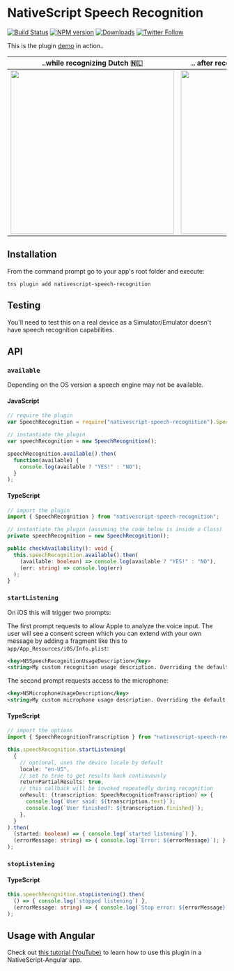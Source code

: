 # NativeScript Speech Recognition

[![Build Status][build-status]][build-url]
[![NPM version][npm-image]][npm-url]
[![Downloads][downloads-image]][npm-url]
[![Twitter Follow][twitter-image]][twitter-url]

[build-status]:https://travis-ci.org/EddyVerbruggen/nativescript-speech-recognition.svg?branch=master
[build-url]:https://travis-ci.org/EddyVerbruggen/nativescript-speech-recognition
[npm-image]:http://img.shields.io/npm/v/nativescript-speech-recognition.svg
[npm-url]:https://npmjs.org/package/nativescript-speech-recognition
[downloads-image]:http://img.shields.io/npm/dm/nativescript-speech-recognition.svg
[twitter-image]:https://img.shields.io/twitter/follow/eddyverbruggen.svg?style=social&label=Follow%20me
[twitter-url]:https://twitter.com/eddyverbruggen

This is the plugin [demo](https://github.com/EddyVerbruggen/nativescript-speech-recognition/tree/master/demo) in action..

| ..while recognizing Dutch 🇳🇱 | .. after recognizing American-English 🇺🇸 |
| --- | --- |
| <img src="https://github.com/EddyVerbruggen/nativescript-speech-recognition/raw/master/screenshots/ios-nl.jpg" width="375px" /> | <img src="https://github.com/EddyVerbruggen/nativescript-speech-recognition/raw/master/screenshots/ios-en.jpg" width="375px" /> |

## Installation
From the command prompt go to your app's root folder and execute:

```
tns plugin add nativescript-speech-recognition
```

## Testing
You'll need to test this on a real device as a Simulator/Emulator doesn't have speech recognition capabilities.

## API

### `available`

Depending on the OS version a speech engine may not be available.

#### JavaScript
```js
// require the plugin
var SpeechRecognition = require("nativescript-speech-recognition").SpeechRecognition;

// instantiate the plugin
var speechRecognition = new SpeechRecognition();

speechRecognition.available().then(
  function(available) {
    console.log(available ? "YES!" : "NO");
  }
);
```

#### TypeScript
```typescript
// import the plugin
import { SpeechRecognition } from "nativescript-speech-recognition";

// instantiate the plugin (assuming the code below is inside a Class)
private speechRecognition = new SpeechRecognition();

public checkAvailability(): void {
  this.speechRecognition.available().then(
    (available: boolean) => console.log(available ? "YES!" : "NO"),
    (err: string) => console.log(err)
  );
}
```

### `startListening`

On iOS this will trigger two prompts:

The first prompt requests to allow Apple to analyze the voice input. The user will see a consent screen which you can extend with your own message by adding a fragment like this to `app/App_Resources/iOS/Info.plist`:

```xml
<key>NSSpeechRecognitionUsageDescription</key>
<string>My custom recognition usage description. Overriding the default empty one in the plugin.</string>
```

The second prompt requests access to the microphone:

```xml
<key>NSMicrophoneUsageDescription</key>
<string>My custom microphone usage description. Overriding the default empty one in the plugin.</string>
```

#### TypeScript
```typescript
// import the options
import { SpeechRecognitionTranscription } from "nativescript-speech-recognition";

this.speechRecognition.startListening(
  {
    // optional, uses the device locale by default
    locale: "en-US",
    // set to true to get results back continuously
    returnPartialResults: true,
    // this callback will be invoked repeatedly during recognition
    onResult: (transcription: SpeechRecognitionTranscription) => {
      console.log(`User said: ${transcription.text}`);
      console.log(`User finished?: ${transcription.finished}`);
    },
  }
).then(
  (started: boolean) => { console.log(`started listening`) },
  (errorMessage: string) => { console.log(`Error: ${errorMessage}`); }
);
```

### `stopListening`

#### TypeScript
```typescript
this.speechRecognition.stopListening().then(
  () => { console.log(`stopped listening`) },
  (errorMessage: string) => { console.log(`Stop error: ${errorMessage}`); }
);
```

## Usage with Angular
Check out [this tutorial (YouTube)](https://www.youtube.com/watch?v=C5i_EYjfuTE) to learn how to use this plugin in a NativeScript-Angular app.
